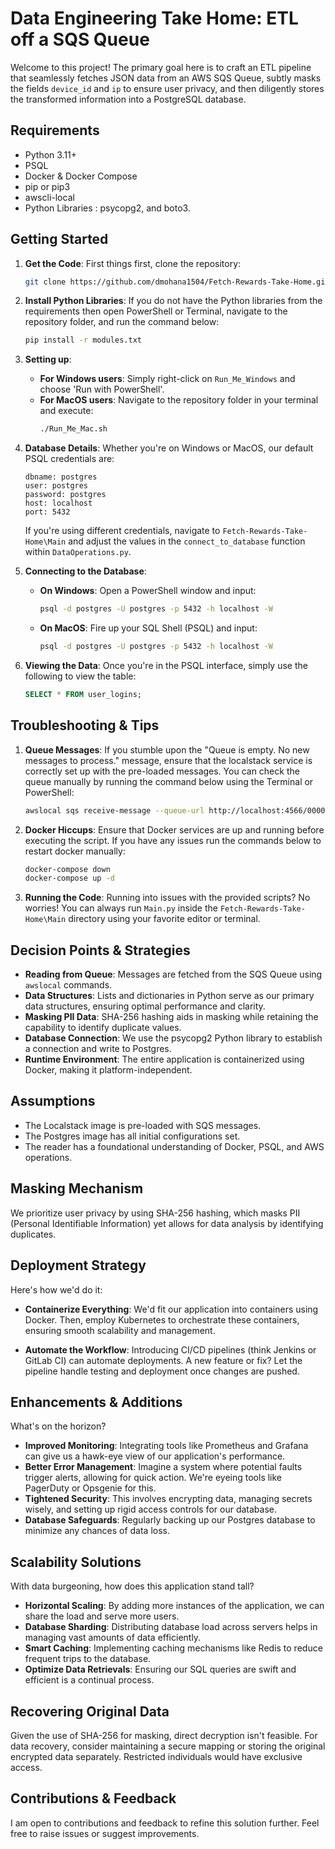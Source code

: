 # Data Engineering Take Home: ETL off a SQS Queue

Welcome to this project! The primary goal here is to craft an ETL pipeline that seamlessly fetches JSON data from an AWS SQS Queue, subtly masks the fields `device_id` and `ip` to ensure user privacy, and then diligently stores the transformed information into a PostgreSQL database.

## Requirements

- Python 3.11+
- PSQL
- Docker & Docker Compose
- pip or pip3
- awscli-local
- Python Libraries : psycopg2, and boto3.
   
## Getting Started

1. **Get the Code**: First things first, clone the repository:
   ```bash
   git clone https://github.com/dmohana1504/Fetch-Rewards-Take-Home.git
   ```
2. **Install Python Libraries**: If you do not have the Python libraries from the requirements then open PowerShell or Terminal, navigate to the repository folder, and run the command below:
   ```bash
   pip install -r modules.txt
   ```     
   
3. **Setting up**:
   - **For Windows users**: Simply right-click on `Run_Me_Windows` and choose 'Run with PowerShell'.
   - **For MacOS users**: Navigate to the repository folder in your terminal and execute:
     ```bash
     ./Run_Me_Mac.sh
     ```

4. **Database Details**: Whether you're on Windows or MacOS, our default PSQL credentials are:
   ```plaintext
   dbname: postgres
   user: postgres
   password: postgres
   host: localhost
   port: 5432
   ```

   If you're using different credentials, navigate to `Fetch-Rewards-Take-Home\Main` and adjust the values in the `connect_to_database` function within `DataOperations.py`.

5. **Connecting to the Database**:
   - **On Windows**: Open a PowerShell window and input:
     ```bash
     psql -d postgres -U postgres -p 5432 -h localhost -W
     ```

   - **On MacOS**: Fire up your SQL Shell (PSQL) and input:
     ```bash
     psql -d postgres -U postgres -p 5432 -h localhost -W
     ```

6. **Viewing the Data**: Once you're in the PSQL interface, simply use the following to view the table:
   ```sql
   SELECT * FROM user_logins;
   ```

## Troubleshooting & Tips

1. **Queue Messages**: If you stumble upon the "Queue is empty. No new messages to process." message, ensure that the localstack service is correctly set up with the pre-loaded messages. You can check the queue manually by running the command below using the Terminal or PowerShell:
   
   ```bash
   awslocal sqs receive-message --queue-url http://localhost:4566/000000000000/login-queue
   ```

2. **Docker Hiccups**: Ensure that Docker services are up and running before executing the script. If you have any issues run the commands below to restart docker manually:
   ```bash
   docker-compose down
   docker-compose up -d
   ```

3. **Running the Code**: Running into issues with the provided scripts? No worries! You can always run `Main.py` inside the `Fetch-Rewards-Take-Home\Main` directory using your favorite editor or terminal.

## Decision Points & Strategies

- **Reading from Queue**: Messages are fetched from the SQS Queue using `awslocal` commands.
- **Data Structures**: Lists and dictionaries in Python serve as our primary data structures, ensuring optimal performance and clarity.
- **Masking PII Data**: SHA-256 hashing aids in masking while retaining the capability to identify duplicate values.
- **Database Connection**: We use the psycopg2 Python library to establish a connection and write to Postgres.
- **Runtime Environment**: The entire application is containerized using Docker, making it platform-independent.

## Assumptions
- The Localstack image is pre-loaded with SQS messages.
- The Postgres image has all initial configurations set.
- The reader has a foundational understanding of Docker, PSQL, and AWS operations.

## Masking Mechanism

We prioritize user privacy by using SHA-256 hashing, which masks PII (Personal Identifiable Information) yet allows for data analysis by identifying duplicates.

## Deployment Strategy

Here's how we'd do it:
   
- **Containerize Everything**: We'd fit our application into containers using Docker. Then, employ Kubernetes to orchestrate these containers, ensuring smooth scalability and management.

- **Automate the Workflow**: Introducing CI/CD pipelines (think Jenkins or GitLab CI) can automate deployments. A new feature or fix? Let the pipeline handle testing and deployment once changes are pushed.

## Enhancements & Additions

What's on the horizon?

- **Improved Monitoring**: Integrating tools like Prometheus and Grafana can give us a hawk-eye view of our application's performance.
- **Better Error Management**: Imagine a system where potential faults trigger alerts, allowing for quick action. We're eyeing tools like PagerDuty or Opsgenie for this.
- **Tightened Security**: This involves encrypting data, managing secrets wisely, and setting up rigid access controls for our database.
- **Database Safeguards**: Regularly backing up our Postgres database to minimize any chances of data loss.

## Scalability Solutions

With data burgeoning, how does this application stand tall?

- **Horizontal Scaling**: By adding more instances of the application, we can share the load and serve more users.
- **Database Sharding**: Distributing database load across servers helps in managing vast amounts of data efficiently.
- **Smart Caching**: Implementing caching mechanisms like Redis to reduce frequent trips to the database.
- **Optimize Data Retrievals**: Ensuring our SQL queries are swift and efficient is a continual process.

## Recovering Original Data

Given the use of SHA-256 for masking, direct decryption isn't feasible. For data recovery, consider maintaining a secure mapping or storing the original encrypted data separately. Restricted individuals would have exclusive access.

## Contributions & Feedback

I am open to contributions and feedback to refine this solution further. Feel free to raise issues or suggest improvements.

